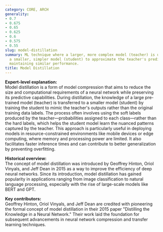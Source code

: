 ```yaml
---
category: CORE, ARCH
generality:
- 0.7
- 0.675
- 0.65
- 0.625
- 0.6
- 0.575
- 0.55
slug: model-distillation
summary: ML technique where a larger, more complex model (teacher) is used to train
  a smaller, simpler model (student) to approximate the teacher's predictions while
  maintaining similar performance.
title: Model Distillation
---
```


**Expert-level explanation:**  
Model distillation is a form of model compression that aims to reduce the size and computational requirements of a neural network while preserving its predictive capabilities. During distillation, the knowledge of a large pre-trained model (teacher) is transferred to a smaller model (student) by training the student to mimic the teacher's outputs rather than the original training data labels. The process often involves using the soft labels produced by the teacher—probabilities assigned to each class—rather than the hard labels, which helps the student model learn the nuanced patterns captured by the teacher. This approach is particularly useful in deploying models in resource-constrained environments like mobile devices or edge computing, where memory and processing power are limited. It also facilitates faster inference times and can contribute to better generalization by preventing overfitting.

**Historical overview:**  
The concept of model distillation was introduced by Geoffrey Hinton, Oriol Vinyals, and Jeff Dean in 2015 as a way to improve the efficiency of deep neural networks. Since its introduction, model distillation has gained popularity in applications ranging from image classification to natural language processing, especially with the rise of large-scale models like BERT and GPT.

**Key contributors:**  
Geoffrey Hinton, Oriol Vinyals, and Jeff Dean are credited with pioneering the formal concept of model distillation in their 2015 paper "Distilling the Knowledge in a Neural Network." Their work laid the foundation for subsequent advancements in neural network compression and transfer learning techniques.